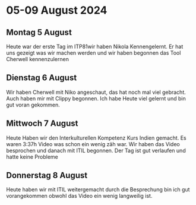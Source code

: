 # 05-09 August 2024

## Montag 5 August

Heute war der erste Tag im ITP81wir haben Nikola Kennengelernt. Er hat uns gezeigt was wir machen werden und wir haben begonnen das Tool Cherwell kennenzulernen

## Dienstag 6 August

Wir haben Cherwell mit Niko angeschaut, das hat noch mal viel gebracht. Auch haben mir mit Clippy begonnen. Ich habe Heute viel gelernt und bin gut voran gekommen.

## Mittwoch 7 August

Heute Haben wir den Interkulturellen Kompetenz Kurs Indien gemacht. Es waren 3:37h Video was schon ein wenig zäh war. Wir haben das Video besprochen und danach mit ITIL begonnen. Der Tag ist gut verlaufen und hatte keine Probleme

## Donnerstag 8 August

Heute haben wir mit ITIL weitergemacht durch die Besprechung bin ich gut vorangekommen obwohl das Video ein wenig langweilig ist.
